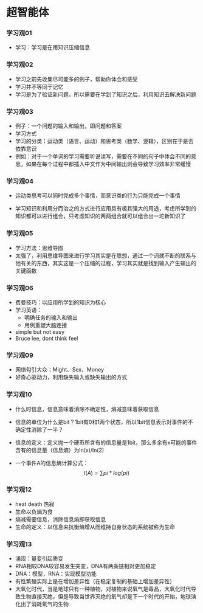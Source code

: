 # 超智能体

### 学习观01

- 学习：学习是在用知识压缩信息

### 学习观02

- 学习之前先收集尽可能多的例子，帮助你体会和感受
- 学习并不等同于记忆
- 学习是为了验证新问题，所以需要在学到了知识之后，利用知识去解决新问题

### 学习观03

- 例子：一个问题的输入和输出，即问题和答案
- 学习方式
- 学习的分类：运动类（语言、运动）和思考类（数学、逻辑），区别在于是否依靠意识
- 例如：对于一个单词的学习需要听说读写，需要在不同的句子中体会不同的意思，如果在每个过程中都插入中文作为中间输出则会导致学习效率非常缓慢

### 学习观04

- 运动类思考可以同时完成多个事情，而意识类的行为只能完成一个事情

- 学习知识和利用分而治之的方式进行应用具有极其强大的用途，考虑所学到的知识都可以进行组合，只考虑知识的两两组合就可以组合出一坨新知识了

### 学习观05

- 学习方法：思维导图
- 太强了，利用思维导图来进行学习其实是在联想，通过一个词就不断的联系与他有关的东西，其实这是一个压缩的过程，学习其实就是找到输入产生输出的关键函数

### 学习观06

- 费曼技巧：以应用所学到的知识为核心
- 学习英语：
  - 明确任务的输入和输出
  - 用例重塑大脑连接
- simple but not easy
- Bruce lee, dont think feel

### 学习观09

- 网络勾引大众：Might、Sex、Money
- 好奇心驱动力，利用缺失输入或缺失输出的方式

### 学习观10

- 什么时信息，信息意味着消除不确定性，熵减意味着获取信息

- 信息的单位为什么是bit？1bit有0和1两个状态，所以1bit信息表示对事件的不确定性消除了一半？

- 信息的定义：定义抛一个硬币所含有的信息量是1bit，那么多余有x可能的事件含有的信息量（信息熵）为ln(x)/ln(2)

- 一个事件A的信息熵计算公式：
  $$
  I(A)=\sum pi * log(pi)
  $$


### 学习观12

- heat death 热寂
- 生命以负熵为食
- 熵减需要信息，消除信息熵即获取信息
- 生命的定义：以信息来抗衡熵增从而维持自身状态的系统被称为生命

### 学习观13

- 涌现：量变引起质变
- RNA相较DNA较容易发生突变，DNA有两条链相对更加稳定
- DNA：模型，RNA：实现模型功能
- 有性繁殖实际上是在增加差异性（在稳定复制的基础上增加差异性）
- 大氧化时代，当是地球只有一种植物，对植物来说氧气是毒品，大氧化时代导致生物直接灭绝，但是导致当世界灭绝的氧气却是下一个时代的开始，地球演化出了消耗氧气的生物
